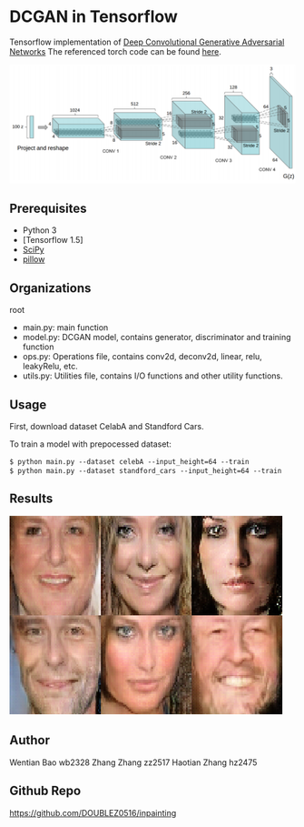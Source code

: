 # DCGAN in Tensorflow

Tensorflow implementation of [Deep Convolutional Generative Adversarial Networks](http://arxiv.org/abs/1511.06434) The referenced torch code can be found [here](https://github.com/carpedm20/DCGAN-tensorflow).

![alt tag](DCGAN.png)


## Prerequisites

- Python 3
- [Tensorflow 1.5]
- [SciPy](http://www.scipy.org/install.html)
- [pillow](https://github.com/python-pillow/Pillow)

## Organizations
root
- main.py: main function
- model.py: DCGAN model, contains generator, discriminator and training function
- ops.py: Operations file, contains conv2d, deconv2d, linear, relu, leakyRelu, etc.
- utils.py: Utilities file, contains I/O functions and other utility functions.

## Usage

First, download dataset CelabA and Standford Cars.

To train a model with prepocessed dataset:

    $ python main.py --dataset celebA --input_height=64 --train 
    $ python main.py --dataset standford_cars --input_height=64 --train 

## Results

![result](fig3.png)

## Author

Wentian Bao wb2328
Zhang Zhang zz2517
Haotian Zhang hz2475

## Github Repo
https://github.com/DOUBLEZ0516/inpainting
